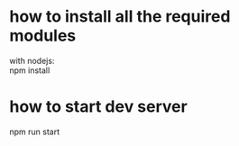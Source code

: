 # how to install all the required modules

with nodejs:<br/>
npm install

# how to start dev server

npm run start
